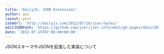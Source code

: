```yaml
---
title: 'DailyJS: JSON Extensions'
author: azu
layout: post
itemUrl: 'http://dailyjs.com/2012/07/16/json-hacks/'
editJSONPath: 'https://github.com/jser/jser.info/edit/gh-pages/data/2012/07/index.json'
date: '2012-07-15T07:00:00+00:00'
---
```

JSONスキーマやJSONを拡張した実装について
